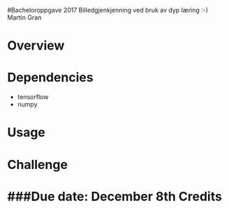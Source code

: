 #Bacheloroppgave 2017
Billedgjenkjenning ved bruk av dyp læring :-) <br>
Martin Gran

Overview
===========
Dependencies
============
* tensorflow
* numpy

Usage
===========
Challenge
===========
###Due date: December 8th
Credits
===========
